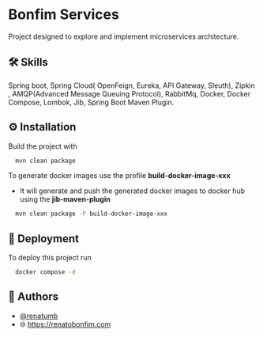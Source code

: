 
# Bonfim Services

Project designed to explore and implement microservices architecture.


## 🛠 Skills
Spring boot, Spring Cloud( OpenFeign, Eureka, API Gateway, Sleuth), Zipkin , AMQP(Advanced Message Queuing Protocol), RabbitMq, Docker, Docker Compose, Lombok, Jib, Spring Boot Maven Plugin. 


## ⚙️ Installation

Build the project with

```bash
  mvn clean package
```

To generate docker images use the profile **build-docker-image-xxx**
- It will generate and push the generated docker images to docker hub using the **jib-maven-plugin**


```bash
  mvn clean package -P build-docker-image-xxx
```

## 🔨 Deployment

To deploy this project run

```bash
  docker compose -d
```


## 🪪 Authors

- [@renatumb](https://github.com/renatumb)  
- 🌐 https://renatobonfim.com  

